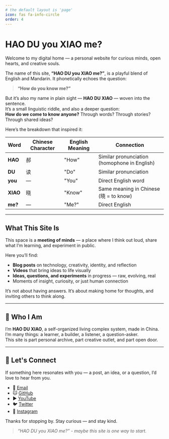 ```yaml
---
# the default layout is 'page'
icon: fas fa-info-circle
order: 4
---
```


# HAO DU you XIAO me?

Welcome to my digital home — a personal website for curious minds, open hearts, and creative souls.

The name of this site, **“HAO DU you XIAO me?”**, is a playful blend of English and Mandarin. It phonetically echoes the question:

> **“How do you know me?”**

But it’s also my name in plain sight — **HAO DU XIAO** — woven into the sentence.  
It’s a small linguistic riddle, and also a deeper question:  
**How do we come to know anyone?** Through words? Through stories? Through shared ideas?

Here’s the breakdown that inspired it:

| Word     | Chinese Character | English Meaning | Connection                                   |
|----------|-------------------|------------------|----------------------------------------------|
| **HAO**  | 郝                 | "How"           | Similar pronunciation (homophone in English) |
| **DU**   | 读                 | "Do"            | Similar pronunciation                        |
| **you**  | —                 | "You"           | Direct English word                          |
| **XIAO** | 晓                 | "Know"          | Same meaning in Chinese (晓 = to know)        |
| **me?**  | —                 | "Me?"           | Direct English                               |

---

## What This Site Is

This space is a **meeting of minds** — a place where I think out loud, share what I’m learning, and experiment in public.  

Here you’ll find:

- **Blog posts** on technology, creativity, identity, and reflection  
- **Videos** that bring ideas to life visually  
- **Ideas, questions, and experiments** in progress — raw, evolving, real  
- Moments of insight, curiosity, or just human connection  

It’s not about having answers. It’s about making home for thoughts, and inviting others to think along.

---

## 👋 Who I Am

I’m **HAO DU XIAO**, a self-organized living complex system, made in China. 
I’m many things: a learner, a builder, a listener, a question-asker.  
This site is part personal archive, part creative outlet, and part open door.

---

## 🤝 Let's Connect

If something here resonates with you — a post, an idea, or a question, I’d love to hear from you.

- 📧 [Email](dhao1@binghamton.edu)  
- 🐱 [GitHub](https://github.com/dhao1)  
- ▶️ [YouTube](https://youtube.com/@haoduxiao)  
- 🐦 [Twitter](https://twitter.com/HaoDuxiao)  
- 📸 [Instagram](https://instagram.com/hao_duxiao)   

Thanks for stopping by. Stay curious — and stay kind.

> *“HAO DU you XIAO me?” - maybe this site is one way to start.*
